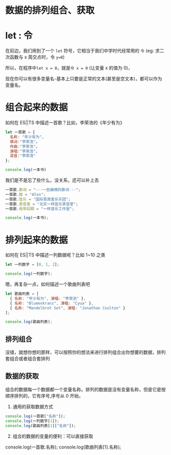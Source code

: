 # 数据的排列组合、获取

# let : 令

在前边，我们用到了一个 `let` 符号，它相当于我们中学时代经常用的 `令` (eg: 求二次函数与 x 周交点时，令 `y=0`)

所以，在程序中`let x = 0`，就是`令 x = 0` (让变量 x 的值为 0)，

现在你可以有很多变量名-基本上只要是正常的文本(甚至是空文本)，都可以作为变量名。

# 组合起来的数据

如何在 ES||TS 中描述一首歌？比如，李荣浩的《年少有为》

```js
let 一首歌 = {
  名称: "年少有为",
  填词:"李荣浩"，
  作曲:"李荣浩"，
  演唱:"李荣浩"，
  混音:"李荣浩"
};

console.log(一本书)
```

我们是不是忘了些什么，没关系，还可以补上去

```js
一首歌.歌词 = "···一些煽情的歌词···";
一首歌.鼓 = "Alex";
一首歌.弦乐 = "国际首席爱乐乐团";
一首歌.录音室 = "北京一样音乐录音室";
一首歌.母带后期 = "一样音乐工作室";

console.log(一本书);
```

# 排列起来的数据

如何在 ES||TS 中描述一列数据呢？比如 1~10 之类

```js
let 一列数字 = [0, 1, 2];

console.log(一列数字);
```

嗯，再复杂一点，如何描述一个歌曲列表吧

```js
let 歌曲列表 = [
  { 名称: "年少有为", 演唱: "李荣浩" },
  { 名称: "Blumenkranz", 演唱: "Cyua" },
  { 名称: "Mandelbrot Set", 演唱: "Jonathan Coulton" }
];

console.log(歌曲列表);
```

## 排列组合

没错，就想你想的那样，可以按照你的想法来进行排列组合出你想要的数据，排列套组合或者组合套排列

## 数据的获取

组合的数据每一个数据都一个变量名称。排列的数据是没有变量名称，但是它是按顺序排列的，它有序号,序号从 0 开始，

1. 通用的获取数据方式

```js
console.log(一首歌["名称"]);
console.log(一列数字[1]);
console.log(歌曲列表[1]["名称"]);
```

2. 组合的数据的变量的便利：可以直接获取

console.log(一首歌.名称);
console.log(歌曲列表[1].名称);
